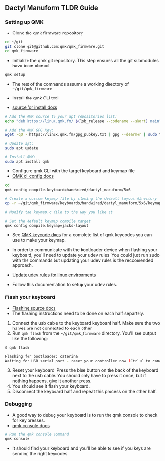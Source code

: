 ## Dactyl Manuform TLDR Guide

### Setting up QMK

-   Clone the qmk firmware repository

```bash
cd ~/git
git clone git@github.com:qmk/qmk_firmware.git
cd qmk_firmware
```

-   Initialize the qmk git repository. This step ensures all the git submodules have been cloned

```bash
qmk setup
```

-   The rest of the commands assume a working directory of `~/git/qmk_firmware`

-   Install the qmk CLI tool
-   [source for install docs](https://github.com/qmk/qmk_fpm)

```bash
# Add the QMK source to your apt repositories list:
echo "deb https://linux.qmk.fm/ $(lsb_release --codename --short) main" | sudo tee /etc/apt/sources.list.d/qmk.list

# Add the QMK GPG Key:
wget -qO - https://linux.qmk.fm/gpg_pubkey.txt | gpg --dearmor | sudo tee /etc/apt/trusted.gpg.d/qmk-gpg-pubkey.gpg > /dev/null

# Update apt:
sudo apt update

# Install QMK:
sudo apt install qmk
```

-   Configure qmk CLI with the target keyboard and keymap file
-   [QMK cli config docs](https://github.com/qmk/qmk_firmware/blob/master/docs/cli_configuration.md#cli-documentation-qmk-config)

```bash
cd
qmk config compile.keyboard=handwired/dactyl_manuform/5x6

# Create a custom keymap file by cloning the default layout directory
cp -r ~/git/qmk_firmware/keyboards/handwired/dactyl_manuform/5x6/keymaps/default ~/git/qmk_firmware/keyboards/handwired/dactyl_manuform/5x6/keymaps/jacks-config

# Modify the keymap.c file to the way you like it

# Set the default keymap compile target
qmk config compile.keymap=jacks-layout
```

-   See [QMK keycode docs](https://github.com/qmk/qmk_firmware/blob/master/docs/keycodes.md) for a complete list of qmk keycodes you can use to make your keymap.

-   In order to communicate with the bootloader device when flashing your keyboard, you'll need to update your udev rules. You could just run sudo with the commands but updating your udev rules is the reccomended approach.
-   [Update udev rules for linux environments](https://github.com/qmk/qmk_firmware/blob/master/docs/faq_build.md#linux-udev-rules-linux-udev-rules)
-   Follow this documentation to setup your udev rules.

### Flash your keyboard

-   [Flashing source docs](https://github.com/qmk/qmk_firmware/blob/master/docs/newbs_flashing.md#flash-your-keyboard-from-the-command-line)
-   The flashing instructions need to be done on each half separtely.

1. Connect the usb cable to the keyboard keyboard half. Make sure the two halves are not connected to each other
2. Run `qmk flash` from the `~/git/qmk_firmware` directory. You'll see output like the following:

```bash
$ qmk flash

Flashing for bootloader: caterina
Waiting for USB serial port - reset your controller now (Ctrl+C to cancel)..........
```

3. Reset your keyboard. Press the blue button on the back of the keyboard next to the usb cable. You should only have to press it once, but if nothing happens, give it another press.
4. You should see it flash your keyboard.
5. Disconnect the keyboard half and repeat this process on the other half.

### Debugging

-   A good way to debug your keyboard is to run the qmk console to check for key presses.
-   [qmk console docs](https://docs.qmk.fm/cli_commands#qmk-console)

```bash
# Run the qmk console command
qmk console
```

-   It should find your keyboard and you'll be able to see if you keys are sending the right keycodes
